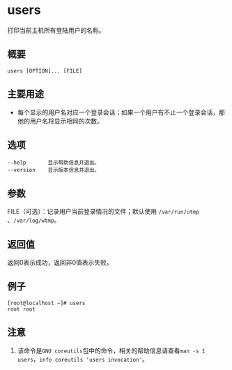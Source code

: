 users
===

打印当前主机所有登陆用户的名称。

## 概要

```
users [OPTION]... [FILE]
```

## 主要用途

- 每个显示的用户名对应一个登录会话；如果一个用户有不止一个登录会话，那他的用户名将显示相同的次数。

## 选项

```
--help       显示帮助信息并退出。
--version    显示版本信息并退出。
```

## 参数

FILE（可选）：记录用户当前登录情况的文件；默认使用 `/var/run/utmp` 、`/var/log/wtmp`。

## 返回值

返回0表示成功，返回非0值表示失败。

## 例子

```
[root@localhost ~]# users
root root
```

## 注意

1. 该命令是`GNU coreutils`包中的命令，相关的帮助信息请查看`man -s 1 users`，`info coreutils 'users invocation'`。


